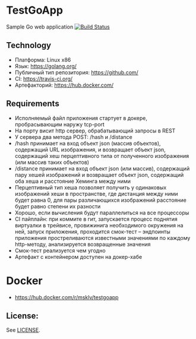 # TestGoApp
Sample Go web application [![Build Status](https://travis-ci.org/msklv/TestGoApp.svg?branch=master)](https://travis-ci.org/msklv/TestGoApp)


## Technology 
 - Платформа: Linux x86
 - Язык: https://golang.org/
 - Публичный тип репозитория: https://github.com/
 - СI: https://travis-ci.org/
 - Артефакторий: https://hub.docker.com/
 
## Requirements
 - Исполняемый файл приложения стартует в докере, пробрасывающим наружу tcp-port
 - На порту висит http сервер, обрабатывающий запросы в REST
 - У сервера два метода POST: /hash и /distance
 - /hash принимает на вход объект json (массив объектов), содержащий URL изображения, и возвращает объект json, содержащий хеш перцептивного типа от полученного изображения (или массив таких объектов)
 - /distance принимает на вход объект json (или массив), содержащий пару хешей изображений и возвращает объект json, содержащий оба хеша и расстояние Хеминга между ними
 - Перцептивный тип хеша позволяет получить у одинаковых изображений хеши в пространстве, где дистанция между ними будет равна 0, для пары различающихся изображений расстояние будет равно степени их разности
 - Хорошо, если вычисления будут параллелиться на все процессоры
 - CI пайплайн: при коммите в гит, запускается процесс поднятия виртуалки в трейвисе, провижинига необходимого окружения на ней, запуск приложения, проходится смок-тест – эндпоинты приложения простреливаются известными значениями по каждому http-методу, анализируется возвращенные значения
 - Смок-тест реализуется чем угодно
 - Артефакт с контейнером доступен на докер-хабе


# Docker 
  - https://hub.docker.com/r/msklv/testgoapp


## License:
See [LICENSE](LICENSE).